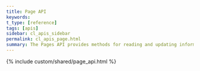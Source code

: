 ```yaml
---
title: Page API
keywords:
t_type: [reference]
tags: [apis]
sidebar: cl_apis_sidebar
permalink: cl_apis_page.html
summary: The Pages API provides methods for reading and updating information about the pages for a given user's site.
---
```

{% include custom/shared/page_api.html %}

